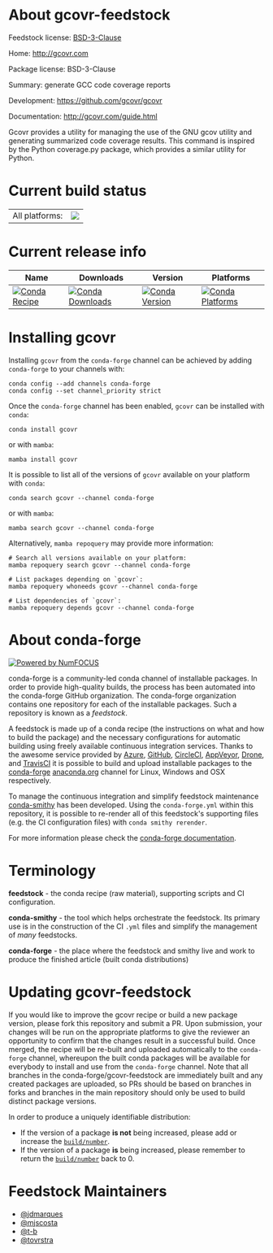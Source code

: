 About gcovr-feedstock
=====================

Feedstock license: [BSD-3-Clause](https://github.com/conda-forge/gcovr-feedstock/blob/main/LICENSE.txt)

Home: http://gcovr.com

Package license: BSD-3-Clause

Summary: generate GCC code coverage reports

Development: https://github.com/gcovr/gcovr

Documentation: http://gcovr.com/guide.html

Gcovr provides a utility for managing the use of the GNU gcov utility and
generating summarized code coverage results. This command is inspired by the
Python coverage.py package, which provides a similar utility for Python.


Current build status
====================


<table><tr><td>All platforms:</td>
    <td>
      <a href="https://dev.azure.com/conda-forge/feedstock-builds/_build/latest?definitionId=6474&branchName=main">
        <img src="https://dev.azure.com/conda-forge/feedstock-builds/_apis/build/status/gcovr-feedstock?branchName=main">
      </a>
    </td>
  </tr>
</table>

Current release info
====================

| Name | Downloads | Version | Platforms |
| --- | --- | --- | --- |
| [![Conda Recipe](https://img.shields.io/badge/recipe-gcovr-green.svg)](https://anaconda.org/conda-forge/gcovr) | [![Conda Downloads](https://img.shields.io/conda/dn/conda-forge/gcovr.svg)](https://anaconda.org/conda-forge/gcovr) | [![Conda Version](https://img.shields.io/conda/vn/conda-forge/gcovr.svg)](https://anaconda.org/conda-forge/gcovr) | [![Conda Platforms](https://img.shields.io/conda/pn/conda-forge/gcovr.svg)](https://anaconda.org/conda-forge/gcovr) |

Installing gcovr
================

Installing `gcovr` from the `conda-forge` channel can be achieved by adding `conda-forge` to your channels with:

```
conda config --add channels conda-forge
conda config --set channel_priority strict
```

Once the `conda-forge` channel has been enabled, `gcovr` can be installed with `conda`:

```
conda install gcovr
```

or with `mamba`:

```
mamba install gcovr
```

It is possible to list all of the versions of `gcovr` available on your platform with `conda`:

```
conda search gcovr --channel conda-forge
```

or with `mamba`:

```
mamba search gcovr --channel conda-forge
```

Alternatively, `mamba repoquery` may provide more information:

```
# Search all versions available on your platform:
mamba repoquery search gcovr --channel conda-forge

# List packages depending on `gcovr`:
mamba repoquery whoneeds gcovr --channel conda-forge

# List dependencies of `gcovr`:
mamba repoquery depends gcovr --channel conda-forge
```


About conda-forge
=================

[![Powered by
NumFOCUS](https://img.shields.io/badge/powered%20by-NumFOCUS-orange.svg?style=flat&colorA=E1523D&colorB=007D8A)](https://numfocus.org)

conda-forge is a community-led conda channel of installable packages.
In order to provide high-quality builds, the process has been automated into the
conda-forge GitHub organization. The conda-forge organization contains one repository
for each of the installable packages. Such a repository is known as a *feedstock*.

A feedstock is made up of a conda recipe (the instructions on what and how to build
the package) and the necessary configurations for automatic building using freely
available continuous integration services. Thanks to the awesome service provided by
[Azure](https://azure.microsoft.com/en-us/services/devops/), [GitHub](https://github.com/),
[CircleCI](https://circleci.com/), [AppVeyor](https://www.appveyor.com/),
[Drone](https://cloud.drone.io/welcome), and [TravisCI](https://travis-ci.com/)
it is possible to build and upload installable packages to the
[conda-forge](https://anaconda.org/conda-forge) [anaconda.org](https://anaconda.org/)
channel for Linux, Windows and OSX respectively.

To manage the continuous integration and simplify feedstock maintenance
[conda-smithy](https://github.com/conda-forge/conda-smithy) has been developed.
Using the ``conda-forge.yml`` within this repository, it is possible to re-render all of
this feedstock's supporting files (e.g. the CI configuration files) with ``conda smithy rerender``.

For more information please check the [conda-forge documentation](https://conda-forge.org/docs/).

Terminology
===========

**feedstock** - the conda recipe (raw material), supporting scripts and CI configuration.

**conda-smithy** - the tool which helps orchestrate the feedstock.
                   Its primary use is in the construction of the CI ``.yml`` files
                   and simplify the management of *many* feedstocks.

**conda-forge** - the place where the feedstock and smithy live and work to
                  produce the finished article (built conda distributions)


Updating gcovr-feedstock
========================

If you would like to improve the gcovr recipe or build a new
package version, please fork this repository and submit a PR. Upon submission,
your changes will be run on the appropriate platforms to give the reviewer an
opportunity to confirm that the changes result in a successful build. Once
merged, the recipe will be re-built and uploaded automatically to the
`conda-forge` channel, whereupon the built conda packages will be available for
everybody to install and use from the `conda-forge` channel.
Note that all branches in the conda-forge/gcovr-feedstock are
immediately built and any created packages are uploaded, so PRs should be based
on branches in forks and branches in the main repository should only be used to
build distinct package versions.

In order to produce a uniquely identifiable distribution:
 * If the version of a package **is not** being increased, please add or increase
   the [``build/number``](https://docs.conda.io/projects/conda-build/en/latest/resources/define-metadata.html#build-number-and-string).
 * If the version of a package **is** being increased, please remember to return
   the [``build/number``](https://docs.conda.io/projects/conda-build/en/latest/resources/define-metadata.html#build-number-and-string)
   back to 0.

Feedstock Maintainers
=====================

* [@jdmarques](https://github.com/jdmarques/)
* [@mjscosta](https://github.com/mjscosta/)
* [@t-b](https://github.com/t-b/)
* [@tovrstra](https://github.com/tovrstra/)

